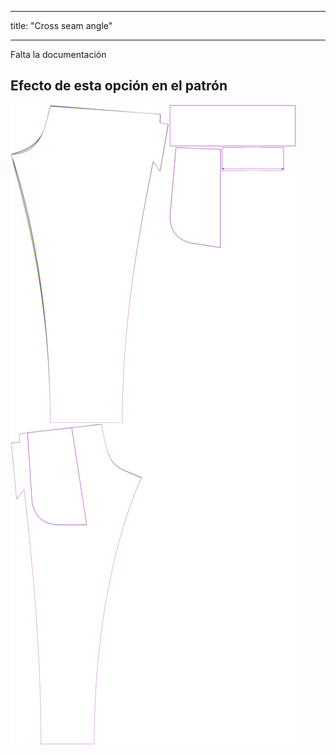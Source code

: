 - - -
title: "Cross seam angle"
- - -


<Fixme>

Falta la documentación

</Fixme>

## Efecto de esta opción en el patrón

![Esta imagen muestra el efecto de esta opción superponiendo varias variantes que tienen un valor diferente para esta opción](paco_crossseamcurveangle_sample.svg "Effect of this option on the pattern")
